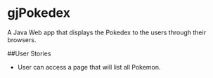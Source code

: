 # gjPokedex
A Java Web app that displays the Pokedex to the users through their browsers.

##User Stories
- User can access a page that will list all Pokemon.